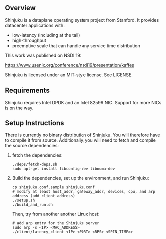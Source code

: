 ## Overview

Shinjuku is a dataplane operating system project from Stanford. It provides datacenter applications with:
* low-latency (including at the tail)
* high-throughput
* preemptive scale that can handle any service time distribution

This work was published on NSDI'19:

https://www.usenix.org/conference/nsdi19/presentation/kaffes

Shinjuku is licensed under an MIT-style license. See LICENSE.

## Requirements

Shinjuku requires Intel DPDK and an Intel 82599 NIC. Support for more NICs is on the way.

## Setup Instructions

There is currently no binary distribution of Shinjuku. You will therefore have to compile it from source. Additionally, you will need to fetch and compile the source dependencies:

1. fetch the dependencies:
   ```
   ./deps/fetch-deps.sh
   sudo apt-get install libconfig-dev libnuma-dev
   ```

2. Build the dependencies, set up the environment, and run Shinjuku:
   ```
   cp shinjuku.conf.sample shinjuku.conf
   # modify at least host_addr, gateway_addr, devices, cpu, and arp address (add client address)
   ./setup.sh
   ./build_and_run.sh
   ```

   Then, try from another another Linux host:
   ```
   # add arp entry for the Shinjuku server
   sudo arp -s <IP> <MAC_ADDRESS>
   ./client/latency_client <IP> <PORT> <RPS> <SPIN_TIME>>
   ```
